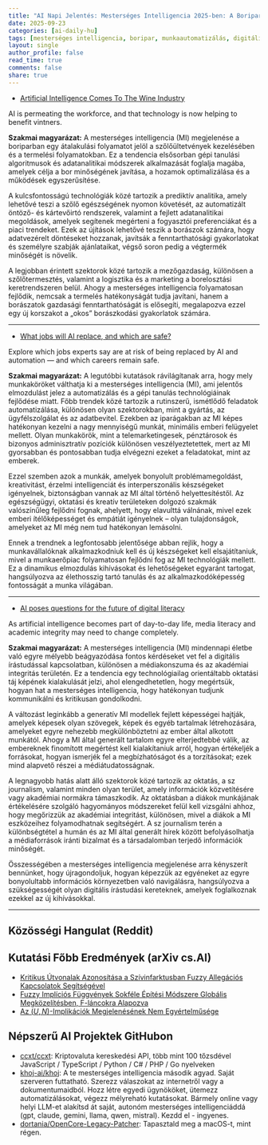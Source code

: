 ```yaml
---
title: "AI Napi Jelentés: Mesterséges Intelligencia 2025-ben: A Boripar Átalakítása, Munkapiaci Dinamika és Digitális Írástudás Kihívásai (2025-09-23)"
date: 2025-09-23
categories: [ai-daily-hu]
tags: [mesterséges intelligencia, boripar, munkaautomatizálás, digitális írástudás, média írástudás, akadémiai integritás, munkaerő átalakulás]
layout: single
author_profile: false
read_time: true
comments: false
share: true
---
```

- [Artificial Intelligence Comes To The Wine Industry](https://www.wboc.com/news/artificial-intelligence-comes-to-the-wine-industry/video_e66bcabc-e5ea-52ad-97bb-d2214a90cd07.html)

AI is permeating the workforce, and that technology is now helping to benefit vintners.

**Szakmai magyarázat:**
A mesterséges intelligencia (MI) megjelenése a boriparban egy átalakulási folyamatot jelöl a szőlőültetvények kezelésében és a termelési folyamatokban. Ez a tendencia elsősorban gépi tanulási algoritmusok és adatanalitikai módszerek alkalmazását foglalja magába, amelyek célja a bor minőségének javítása, a hozamok optimalizálása és a működések egyszerűsítése.

A kulcsfontosságú technológiák közé tartozik a prediktív analitika, amely lehetővé teszi a szőlő egészségének nyomon követését, az automatizált öntöző- és kártevőirtó rendszerek, valamint a fejlett adatanalitikai megoldások, amelyek segítenek megérteni a fogyasztói preferenciákat és a piaci trendeket. Ezek az újítások lehetővé teszik a borászok számára, hogy adatvezérelt döntéseket hozzanak, javítsák a fenntarthatósági gyakorlatokat és személyre szabják ajánlataikat, végső soron pedig a végtermék minőségét is növelik.

A legjobban érintett szektorok közé tartozik a mezőgazdaság, különösen a szőlőtermesztés, valamint a logisztika és a marketing a borelosztási keretrendszeren belül. Ahogy a mesterséges intelligencia folyamatosan fejlődik, nemcsak a termelés hatékonyságát tudja javítani, hanem a borászatok gazdasági fenntarthatóságát is elősegíti, megalapozva ezzel egy új korszakot a „okos” borászkodási gyakorlatok számára.

---
- [What jobs will AI replace, and which are safe?](https://www.usatoday.com/story/money/2025/09/21/what-jobs-will-ai-replace/86240472007/)

Explore which jobs experts say are at risk of being replaced by AI and automation — and which careers remain safe.

**Szakmai magyarázat:**
A legutóbbi kutatások rávilágítanak arra, hogy mely munkaköröket válthatja ki a mesterséges intelligencia (MI), ami jelentős elmozdulást jelez a automatizálás és a gépi tanulás technológiáinak fejlődése miatt. Főbb trendek közé tartozik a rutinszerű, ismétlődő feladatok automatizálása, különösen olyan szektorokban, mint a gyártás, az ügyfélszolgálat és az adatbevitel. Ezekben az iparágakban az MI képes hatékonyan kezelni a nagy mennyiségű munkát, minimális emberi felügyelet mellett. Olyan munkakörök, mint a telemarketingesek, pénztárosok és bizonyos adminisztratív pozíciók különösen veszélyeztetettek, mert az MI gyorsabban és pontosabban tudja elvégezni ezeket a feladatokat, mint az emberek.

Ezzel szemben azok a munkák, amelyek bonyolult problémamegoldást, kreativitást, érzelmi intelligenciát és interperszonális készségeket igényelnek, biztonságban vannak az MI által történő helyettesítéstől. Az egészségügyi, oktatási és kreatív területeken dolgozó szakmák valószínűleg fejlődni fognak, ahelyett, hogy elavulttá válnának, mivel ezek emberi ítélőképességet és empátiát igényelnek – olyan tulajdonságok, amelyeket az MI még nem tud hatékonyan lemásolni.

Ennek a trendnek a legfontosabb jelentősége abban rejlik, hogy a munkavállalóknak alkalmazkodniuk kell és új készségeket kell elsajátítaniuk, mivel a munkaerőpiac folyamatosan fejlődni fog az MI technológiák mellett. Ez a dinamikus elmozdulás kihívásokat és lehetőségeket egyaránt tartogat, hangsúlyozva az élethosszig tartó tanulás és az alkalmazkodóképesség fontosságát a munka világában.

---
- [AI poses questions for the future of digital literacy](https://www.thepostathens.com/article/2025/09/news-artificial-intelligence-future-exhibition-ohio-university)

As artificial intelligence becomes part of day-to-day life, media literacy and academic integrity may need to change completely.

**Szakmai magyarázat:**
A mesterséges intelligencia (MI) mindennapi életbe való egyre mélyebb beágyazódása fontos kérdéseket vet fel a digitális írástudással kapcsolatban, különösen a médiakonszuma és az akadémiai integritás területén. Ez a tendencia egy technológiailag orientáltabb oktatási táj képének kialakulását jelzi, ahol elengedhetetlen, hogy megértsük, hogyan hat a mesterséges intelligencia, hogy hatékonyan tudjunk kommunikálni és kritikusan gondolkodni.

A változást leginkább a generatív MI modellek fejlett képességei hajtják, amelyek képesek olyan szövegek, képek és egyéb tartalmak létrehozására, amelyeket egyre nehezebb megkülönböztetni az ember által alkotott munkától. Ahogy a MI által generált tartalom egyre elterjedtebbé válik, az embereknek finomított megértést kell kialakítaniuk arról, hogyan értékeljék a forrásokat, hogyan ismerjék fel a megbízhatóságot és a torzításokat; ezek mind alapvető részei a médiátudatosságnak.

A legnagyobb hatás alatt álló szektorok közé tartozik az oktatás, a sz journalism, valamint minden olyan terület, amely információk közvetítésére vagy akadémiai normákra támaszkodik. Az oktatásban a diákok munkájának értékelésére szolgáló hagyományos módszereket felül kell vizsgálni ahhoz, hogy megőrizzük az akadémiai integritást, különösen, mivel a diákok a MI eszközeihez folyamodhatnak segítségért. A sz journalism terén a különbségtétel a humán és az MI által generált hírek között befolyásolhatja a médiaforrások iránti bizalmat és a társadalomban terjedő információk minőségét.

Összességében a mesterséges intelligencia megjelenése arra kényszerít bennünket, hogy újragondoljuk, hogyan képezzük az egyéneket az egyre bonyolultabb információs környezetben való navigálásra, hangsúlyozva a szükségességét olyan digitális írástudási kereteknek, amelyek foglalkoznak ezekkel az új kihívásokkal.

---
## Közösségi Hangulat (Reddit)


## Kutatási Főbb Eredmények (arXiv cs.AI)
- [Kritikus Útvonalak Azonosítása a Szívinfarktusban Fuzzy Allegációs Kapcsolatok Segítségével](https://arxiv.org/abs/2509.16288)
- [Fuzzy Implíciós Függvények Sokféle Építési Módszere Globális Megközelítésben, F-láncokra Alapozva](https://arxiv.org/abs/2509.16298)
- [Az $(U,N)$-Implikációk Megjelenésének Nem Egyértelműsége](https://arxiv.org/abs/2509.16299)

## Népszerű AI Projektek GitHubon
- [ccxt/ccxt](ccxt/ccxt): Kriptovaluta kereskedési API, több mint 100 tőzsdével JavaScript / TypeScript / Python / C# / PHP / Go nyelveken
- [khoj-ai/khoj](khoj-ai/khoj): A te mesterséges intelligencia második agyad. Saját szerveren futtatható. Szerezz válaszokat az internetről vagy a dokumentumaidból. Hozz létre egyedi ügynököket, ütemezz automatizálásokat, végezz mélyreható kutatásokat. Bármely online vagy helyi LLM-et alakítsd át saját, autonóm mesterséges intelligenciáddá (gpt, claude, gemini, llama, qwen, mistral). Kezdd el - ingyenes.
- [dortania/OpenCore-Legacy-Patcher](dortania/OpenCore-Legacy-Patcher): Tapasztald meg a macOS-t, mint régen.